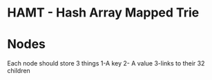 HAMT - Hash Array Mapped Trie
=============================


Nodes
=====

Each node should store 3 things
1-A key
2- A value
3-links to their 32 children
